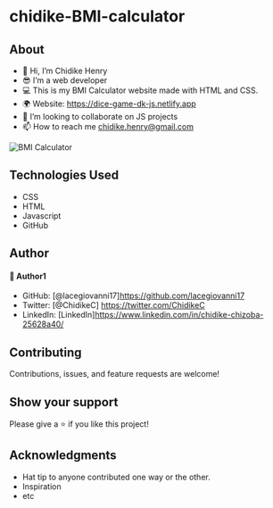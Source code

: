# chidike-BMI-calculator
## About
* 👋 Hi, I’m Chidike Henry 
* 😎 I’m a web developer 
* 💻 This is my BMI Calculator website  made with HTML and CSS.
* 🌍 Website:  https://dice-game-dk-js.netlify.app
* 💞️ I’m looking to collaborate on JS projects 
* 📫 How to reach me chidike.henry@gmail.com

![BMI Calculator](https://user-images.githubusercontent.com/30509335/188322994-2414acf6-80d1-4409-943e-a00773805f4c.PNG)


## Technologies Used
* CSS
* HTML
* Javascript
* GitHub

## Author

#### 👤 Author1
- GitHub: [@lacegiovanni17]https://github.com/lacegiovanni17
- Twitter: [@ChidikeC] https://twitter.com/ChidikeC
- LinkedIn: [LinkedIn]https://www.linkedin.com/in/chidike-chizoba-25628a40/

## Contributing 
Contributions, issues, and feature requests are welcome!

## Show your support
Please give a ⭐️ if you like this project! 

## Acknowledgments
- Hat tip to anyone contributed one way or the other.
- Inspiration
- etc
